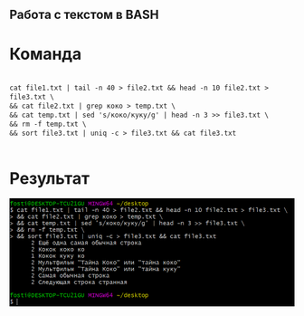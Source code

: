## Работа с текстом в BASH
# Команда
<pre>
<code>
cat file1.txt | tail -n 40 > file2.txt && head -n 10 file2.txt > file3.txt \
&& cat file2.txt | grep коко > temp.txt \
&& cat temp.txt | sed 's/коко/куку/g' | head -n 3 >> file3.txt \
&& rm -f temp.txt \
&& sort file3.txt | uniq -c > file3.txt && cat file3.txt
</code>
</pre>

# Результат
<img src="result.png">

